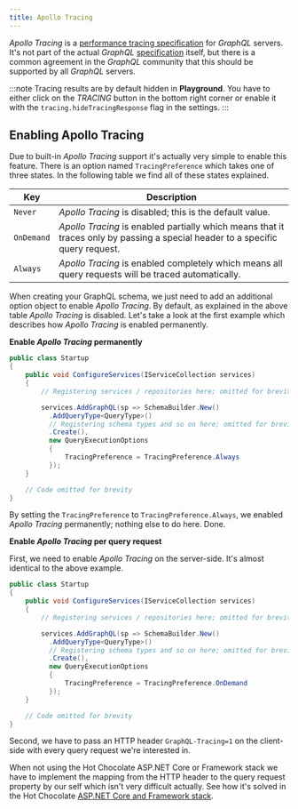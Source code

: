 ```yaml
---
title: Apollo Tracing
---
```


_Apollo Tracing_ is a [performance tracing specification] for _GraphQL_ servers.
It's not part of the actual _GraphQL_ [specification] itself, but there is a
common agreement in the _GraphQL_ community that this should be supported by
all _GraphQL_ servers.

:::note
Tracing results are by default hidden in **Playground**. You have to either click on the _TRACING_ button in the bottom right corner or enable it with the `tracing.hideTracingResponse` flag in the settings.
:::

## Enabling Apollo Tracing

Due to built-in _Apollo Tracing_ support it's actually very simple to enable
this feature. There is an option named `TracingPreference` which takes one of
three states. In the following table we find all of these states explained.

| Key        | Description                                                                                                                    |
| ---------- | ------------------------------------------------------------------------------------------------------------------------------ |
| `Never`    | _Apollo Tracing_ is disabled; this is the default value.                                                                       |
| `OnDemand` | _Apollo Tracing_ is enabled partially which means that it traces only by passing a special header to a specific query request. |
| `Always`   | _Apollo Tracing_ is enabled completely which means all query requests will be traced automatically.                            |

When creating your GraphQL schema, we just need to add an additional option
object to enable _Apollo Tracing_. By default, as explained in the above table
_Apollo Tracing_ is disabled. Let's take a look at the first example which
describes how _Apollo Tracing_ is enabled permanently.

**Enable _Apollo Tracing_ permanently**

```csharp
public class Startup
{
    public void ConfigureServices(IServiceCollection services)
    {
        // Registering services / repositories here; omitted for brevity

        services.AddGraphQL(sp => SchemaBuilder.New()
          .AddQueryType<QueryType>()
          // Registering schema types and so on here; omitted for brevity
          .Create(),
          new QueryExecutionOptions
          {
              TracingPreference = TracingPreference.Always
          });
    }

    // Code omitted for brevity
}
```

By setting the `TracingPreference` to `TracingPreference.Always`, we enabled
_Apollo Tracing_ permanently; nothing else to do here. Done.

**Enable _Apollo Tracing_ per query request**

First, we need to enable _Apollo Tracing_ on the server-side. It's almost
identical to the above example.

```csharp
public class Startup
{
    public void ConfigureServices(IServiceCollection services)
    {
        // Registering services / repositories here; omitted for brevity

        services.AddGraphQL(sp => SchemaBuilder.New()
          .AddQueryType<QueryType>()
          // Registering schema types and so on here; omitted for brevity
          .Create(),
          new QueryExecutionOptions
          {
              TracingPreference = TracingPreference.OnDemand
          });
    }

    // Code omitted for brevity
}
```

Second, we have to pass an HTTP header `GraphQL-Tracing=1` on the client-side
with every query request we're interested in.

When not using the Hot Chocolate ASP.NET Core or Framework stack we have to
implement the mapping from the HTTP header to the query request property by
our self which isn't very difficult actually. See how it's solved in the
Hot Chocolate [ASP.NET Core and Framework stack].

[asp.net core and framework stack]: https://github.com/ChilliCream/hotchocolate/blob/master/src/HotChocolate/AspNetCore/src/AspNetCore.Abstractions/QueryMiddlewareBase.cs#L146-L149
[performance tracing specification]: https://github.com/apollographql/apollo-tracing
[specification]: https://facebook.github.io/graphql
